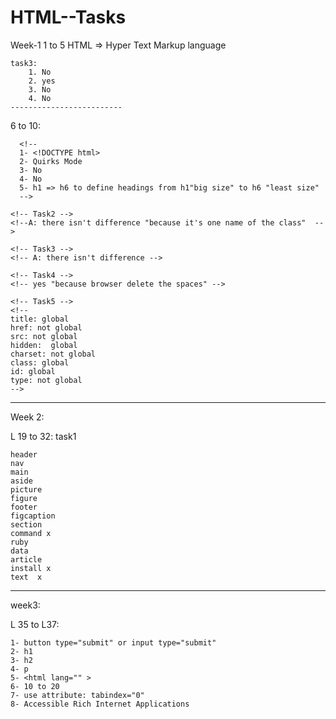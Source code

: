 # HTML--Tasks

Week-1
  1 to 5
    HTML => Hyper Text Markup language
    
    task3:
        1. No 
        2. yes
        3. No
        4. No
    -------------------------
6 to 10:

  <!-- Task1 -->
      <!-- 
      1- <!DOCTYPE html>
      2- Quirks Mode
      3- No
      4- No
      5- h1 => h6 to define headings from h1"big size" to h6 "least size"
      -->

    <!-- Task2 -->
    <!--A: there isn't difference "because it's one name of the class"  -->

    <!-- Task3 -->
    <!-- A: there isn't difference -->
    
    <!-- Task4 -->
    <!-- yes "because browser delete the spaces" -->

    <!-- Task5 -->
    <!-- 
    title: global
    href: not global
    src: not global
    hidden:  global
    charset: not global
    class: global
    id: global
    type: not global
    -->
------------------------------------------------------------------------------------------------
Week 2: 

  L 19 to 32: task1
  
    header
    nav
    main
    aside
    picture
    figure
    footer
    figcaption
    section
    command x
    ruby
    data
    article
    install x
    text  x
-----------------------------------------------------------------------------------------------
week3: 

  L 35 to L37:
  
    1- button type="submit" or input type="submit"
    2- h1
    3- h2
    4- p
    5- <html lang="" >
    6- 10 to 20
    7- use attribute: tabindex="0"
    8- Accessible Rich Internet Applications
